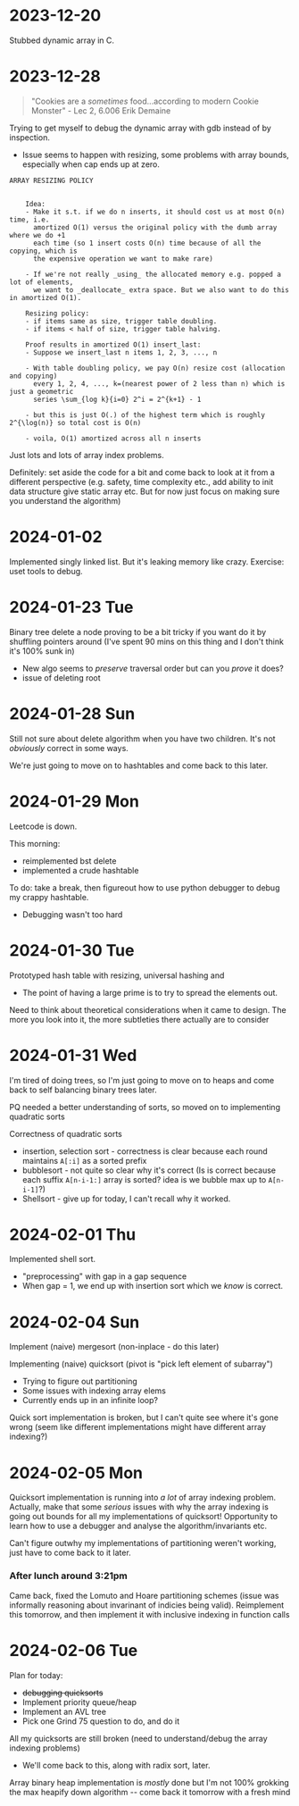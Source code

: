 # 2023-12-20
Stubbed dynamic array in C.


# 2023-12-28
> "Cookies are a _sometimes_ food...according to modern Cookie Monster" - Lec 2, 6.006 Erik Demaine

Trying to get myself to debug the dynamic array with gdb instead of by inspection.
- Issue seems to happen with resizing, some problems with array bounds, especially when cap ends up at zero.

```
ARRAY RESIZING POLICY


    Idea:
    - Make it s.t. if we do n inserts, it should cost us at most O(n) time, i.e.
      amortized O(1) versus the original policy with the dumb array where we do +1
      each time (so 1 insert costs O(n) time because of all the copying, which is
      the expensive operation we want to make rare)

    - If we're not really _using_ the allocated memory e.g. popped a lot of elements,
      we want to _deallocate_ extra space. But we also want to do this in amortized O(1).

    Resizing policy:
    - if items same as size, trigger table doubling.
    - if items < half of size, trigger table halving.

    Proof results in amortized O(1) insert_last:
    - Suppose we insert_last n items 1, 2, 3, ..., n

    - With table doubling policy, we pay O(n) resize cost (allocation and copying)
      every 1, 2, 4, ..., k=(nearest power of 2 less than n) which is just a geometric
      series \sum_{log k}{i=0} 2^i = 2^{k+1} - 1

    - but this is just O(.) of the highest term which is roughly 2^{\log(n)} so total cost is O(n)

    - voila, O(1) amortized across all n inserts

```

Just lots and lots of array index problems.

Definitely: set aside the code for a bit and come back to look at it from a different perspective (e.g. safety, time complexity etc., add ability to init data structure give static array etc. But for now just focus on making sure you understand the algorithm)

# 2024-01-02
Implemented singly linked list. But it's leaking memory like crazy. Exercise: uset tools to debug.


# 2024-01-23 Tue

Binary tree delete a node proving to be a bit tricky if you want do it by shuffling pointers around (I've spent 90 mins on this thing and I don't think it's 100% sunk in)
- New algo seems to _preserve_ traversal order but can you _prove_ it does?
- issue of deleting root

# 2024-01-28 Sun
Still not sure about delete algorithm when you have two children. It's not _obviously_ correct in some ways.

We're just going to move on to hashtables and come back to this later.


# 2024-01-29 Mon
Leetcode is down.

This morning:
- reimplemented bst delete
- implemented a crude hashtable

To do: take a break, then figureout how to use python debugger to debug my crappy hashtable.
- Debugging wasn't too hard

# 2024-01-30 Tue
Prototyped hash table with resizing, universal hashing and
- The point of having a large prime is to try to spread the elements out.

Need to think about theoretical considerations when it came to design. The more you look into it, the more subtleties there actually are to consider


# 2024-01-31 Wed
I'm tired of doing trees, so I'm just going to move on to heaps and come back to self balancing binary trees later.

PQ needed a better understanding of sorts, so moved on to implementing quadratic sorts

Correctness of quadratic sorts
- insertion, selection sort - correctness is clear because each round maintains `A[:i]` as a sorted prefix
- bubblesort - not quite so clear why it's correct (Is is correct because each suffix `A[n-i-1:]` array is sorted? idea is we bubble max up to `A[n-i-1]`?)
- Shellsort - give up for today, I can't recall why it worked.

# 2024-02-01 Thu

Implemented shell sort.
- "preprocessing" with gap in a gap sequence
- When gap = 1, we end up with insertion sort which we _know_ is correct.


# 2024-02-04 Sun

Implement (naive) mergesort (non-inplace - do this later)

Implementing (naive) quicksort (pivot is "pick left element of subarray")
- Trying to figure out partitioning
- Some issues with indexing array elems
- Currently ends up in an infinite loop?

Quick sort implementation is broken, but I can't quite see where it's gone wrong (seem like different implementations might have different array indexing?)

# 2024-02-05 Mon
Quicksort implementation is running into _a lot_ of array indexing problem. Actually, make that some _serious_ issues with why the array indexing is going out bounds for all my implementations of quicksort! Opportunity to learn how to use a debugger and analyse the algorithm/invariants etc.

Can't figure outwhy my implementations of partitioning weren't working, just have to come back to it later.
### After lunch around 3:21pm
Came back, fixed the Lomuto and Hoare partitioning schemes (issue was informally reasoning about invarinant of indicies being valid). Reimplement this tomorrow, and then implement it with inclusive indexing in function calls


# 2024-02-06 Tue
Plan for today:
- ~~debugging quicksorts~~
- Implement priority queue/heap
- Implement an AVL tree
- Pick one Grind 75 question to do, and do it

All my quicksorts are still broken (need to understand/debug the array indexing problems)
- We'll come back to this, along with radix sort, later.

Array binary heap implementation is _mostly_ done but I'm not 100% grokking the max heapify down algorithm -- come back it tomorrow with a fresh mind